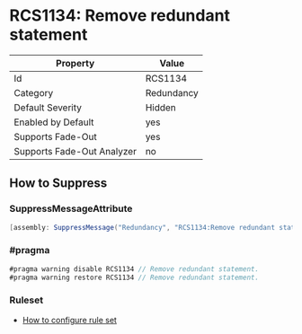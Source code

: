 # RCS1134: Remove redundant statement

Property | Value
--- | ---
Id|RCS1134
Category|Redundancy
Default Severity|Hidden
Enabled by Default|yes
Supports Fade\-Out|yes
Supports Fade\-Out Analyzer|no

## How to Suppress

### SuppressMessageAttribute

```csharp
[assembly: SuppressMessage("Redundancy", "RCS1134:Remove redundant statement.", Justification = "<Pending>")]
```

### \#pragma

```csharp
#pragma warning disable RCS1134 // Remove redundant statement.
#pragma warning restore RCS1134 // Remove redundant statement.
```

### Ruleset

* [How to configure rule set](../HowToConfigureAnalyzers.md)
